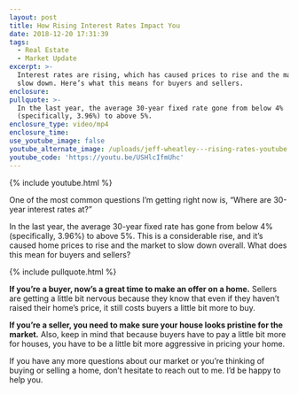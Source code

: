 ```yaml
---
layout: post
title: How Rising Interest Rates Impact You
date: 2018-12-20 17:31:39
tags:
  - Real Estate
  - Market Update
excerpt: >-
  Interest rates are rising, which has caused prices to rise and the market to
  slow down. Here’s what this means for buyers and sellers.
enclosure:
pullquote: >-
  In the last year, the average 30-year fixed rate gone from below 4%
  (specifically, 3.96%) to above 5%.
enclosure_type: video/mp4
enclosure_time:
use_youtube_image: false
youtube_alternate_image: /uploads/jeff-wheatley---rising-rates-youtube.jpg
youtube_code: 'https://youtu.be/USHlcIfmUhc'
---
```


{% include youtube.html %}

One of the most common questions I’m getting right now is, “Where are 30-year interest rates at?”

In the last year, the average 30-year fixed rate has gone from below 4% (specifically, 3.96%) to above 5%. This is a considerable rise, and it’s caused home prices to rise and the market to slow down overall. What does this mean for buyers and sellers?

{% include pullquote.html %}

**If you’re a buyer, now’s a great time to make an offer on a home.** Sellers are getting a little bit nervous because they know that even if they haven’t raised their home’s price, it still costs buyers a little bit more to buy.&nbsp;

**If you’re a seller, you need to make sure your house looks pristine for the market.** Also, keep in mind that because buyers have to pay a little bit more for houses, you have to be a little bit more aggressive in pricing your home.&nbsp;

If you have any more questions about our market or you’re thinking of buying or selling a home, don’t hesitate to reach out to me. I’d be happy to help you.<br>&nbsp;